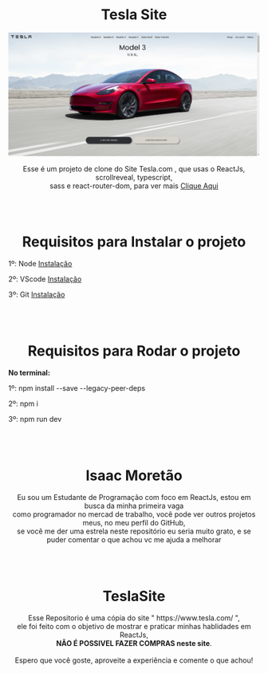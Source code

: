 <h1 align="center">
  Tesla Site
</h1>

<img src='./src/Assets/Images/Site-From-Redmi-Md.png' />

<p align="center">
Esse é um projeto de clone do Site Tesla.com , que usas o ReactJs, scrollreveal, typescript, <br/>
sass e react-router-dom, para ver mais <a href=''> Clique Aqui</a>
</p>

<br/><br/>

<h1 align="center">
  Requisitos para Instalar o projeto
</h1>

<p>
  1º: Node <a href='https://nodejs.org/en/'> Instalação </a> <br/>

  2º: VScode <a href='https://code.visualstudio.com/download'> Instalação </a> <br/>

  3º: Git <a href='https://git-scm.com/downloads'> Instalação </a> <br/>
</p>

<br/><br/>

<h1 align="center">
  Requisitos para Rodar o projeto
</h1>


<p> 
 <b>No terminal:</b> <br/>

  1º: npm install --save --legacy-peer-deps <br/>

  2º: npm i <br/>

  3º: npm run dev <br/>

</p>

<br/><br/>

<h1 align="center">
  Isaac Moretão
</h1>

 
<p align="center">
  Eu sou um Estudante de Programação com foco em ReactJs, estou em busca da minha primeira vaga <br />
  como programador no mercad de trabalho, você pode ver outros projetos meus, no meu perfil do GitHub, <br />
  se você me der uma estrela neste repositório eu seria muito grato, e se puder comentar o que achou vc me ajuda a melhorar <br />
  
</p>

<br/><br/>

<h1 align="center">
  TeslaSite
</h1>

<p align="center">
 Esse Repositorio é uma cópia do site " https://www.tesla.com/ ", <br/> ele foi feito com o objetivo de mostrar e praticar minhas hablidades em ReactJs, <br/> <b>NÃO É POSSIVEL FAZER COMPRAS neste site</b>. <br /><br />
 Espero que você goste, aproveite a experiência e comente o que achou!
</p>
